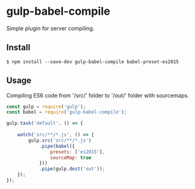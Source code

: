 # gulp-babel-compile

Simple plugin for server compiling.

## Install

```
$ npm install --save-dev gulp-babel-compile babel-preset-es2015
```


## Usage

Compiling ES6 code from '/src/' folder to '/out/' folder with sourcemaps.

```js
const gulp = require('gulp');
const babel = require('gulp-babel-compile');

gulp.task('default', () => {
	
    watch('src/**/*.js', () => {
        gulp.src('src/**/*.js')
            .pipe(babel({
                presets: ['es2015'],
                sourceMap: true
            }))
            .pipe(gulp.dest('out'));
	});
});
```
